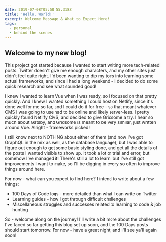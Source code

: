 ```yaml
---
date: 2019-07-08T05:50:55.318Z
title: 'Hello, World!'
excerpt: Welcome Message & What to Expect Here!
tags:
  - personal
  - behind the scenes
---
```

## Welcome to my new blog!

This project got started because I wanted to start writing more tech-related posts. Twitter doesn't give me enough characters, and my other sites just didn't feel quite right. I'd been wanting to dip my toes into learning some actual frameworks, and since I had a long weekend - I decided to do some quick research and see what sounded good!

I knew I wanted to learn Vue when I was ready, so I focused on that pretty quickly. And I knew I wanted something I could host on Netlify, since it's done well for me so far, and I could do it for free - so that meant whatever CMS I was going to use had to be online and likely server-less. I pretty quickly found Netlify CMS, and decided to give Gridsome a try. I hear so much about Gatsby, and Gridsome is meant to be very similar, just written around Vue. Alright - frameworks picked!

I still know next to NOTHING about either of them (and now I've got GraphQL in the mix as well, as the database language), but I was able to figure out enough to get some basic styling done, and get all the details of the posts I wanted visible to show up. It took a lot of trial and error, but somehow I've managed it! There's still a lot to learn, but I've still got improvements I want to make, so I'll be digging in every so often to improve things around here.

For now - what can you expect to find here? I intend to write about a few things: 

* 100 Days of Code logs - more detailed than what I can write on Twitter
* Learning guides - how I got through difficult challenges
* Miscellaneous struggles and successes related to learning to code & job hunting

So - welcome along on the journey! I'll write a bit more about the challenges I've faced so far getting this blog set up soon, and the 100 Days posts should start tomorrow. For now - have a great night, and I'll see ya'll again soon!
